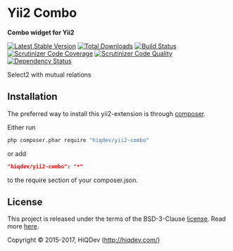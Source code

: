 Yii2 Combo
==========

**Combo widget for Yii2**

[![Latest Stable Version](https://poser.pugx.org/hiqdev/yii2-combo/v/stable)](https://packagist.org/packages/hiqdev/yii2-combo)
[![Total Downloads](https://poser.pugx.org/hiqdev/yii2-combo/downloads)](https://packagist.org/packages/hiqdev/yii2-combo)
[![Build Status](https://img.shields.io/travis/hiqdev/yii2-combo.svg)](https://travis-ci.org/hiqdev/yii2-combo)
[![Scrutinizer Code Coverage](https://img.shields.io/scrutinizer/coverage/g/hiqdev/yii2-combo.svg)](https://scrutinizer-ci.com/g/hiqdev/yii2-combo/)
[![Scrutinizer Code Quality](https://img.shields.io/scrutinizer/g/hiqdev/yii2-combo.svg)](https://scrutinizer-ci.com/g/hiqdev/yii2-combo/)
[![Dependency Status](https://www.versioneye.com/php/hiqdev:yii2-combo/dev-master/badge.svg)](https://www.versioneye.com/php/hiqdev:yii2-combo/dev-master)

Select2 with mutual relations

## Installation

The preferred way to install this yii2-extension is through [composer](http://getcomposer.org/download/).

Either run

```sh
php composer.phar require "hiqdev/yii2-combo"
```

or add

```json
"hiqdev/yii2-combo": "*"
```

to the require section of your composer.json.

## License

This project is released under the terms of the BSD-3-Clause [license](LICENSE).
Read more [here](http://choosealicense.com/licenses/bsd-3-clause).

Copyright © 2015-2017, HiQDev (http://hiqdev.com/)
